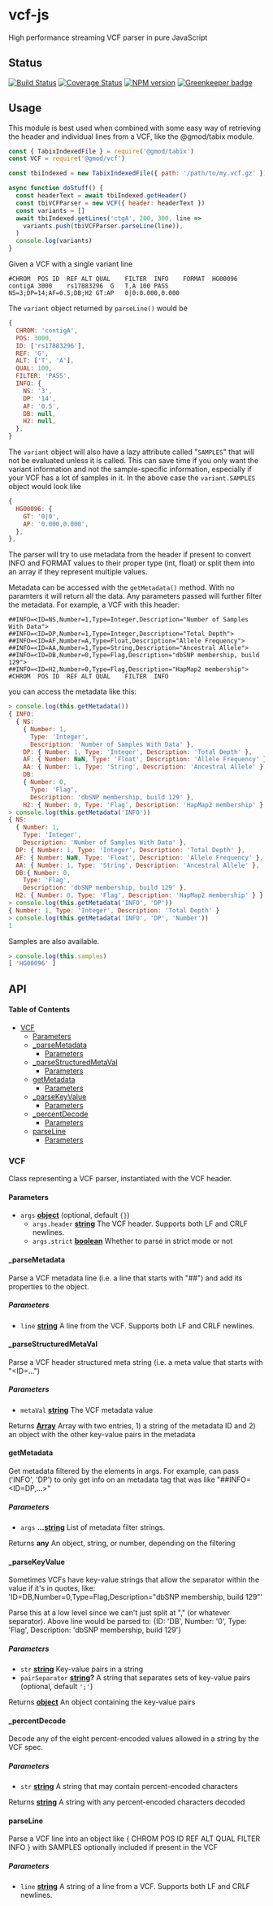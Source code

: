 # vcf-js

High performance streaming VCF parser in pure JavaScript

## Status

[![Build Status](https://img.shields.io/travis/com/GMOD/vcf-js/master.svg?logo=travis&style=flat-square)](https://travis-ci.com/GMOD/vcf-js)
[![Coverage Status](https://img.shields.io/codecov/c/github/GMOD/vcf-js/master.svg?style=flat-square)](https://codecov.io/gh/GMOD/vcf-js/branch/master)
[![NPM version](https://img.shields.io/npm/v/@gmod/vcf.svg?logo=npm&style=flat-square)](https://npmjs.org/package/@gmod/cram)
[![Greenkeeper badge](https://badges.greenkeeper.io/GMOD/vcf-js.svg)](https://greenkeeper.io/)

## Usage

This module is best used when combined with some easy way of retrieving the
header and individual lines from a VCF, like the @gmod/tabix module.

```javascript
const { TabixIndexedFile } = require('@gmod/tabix')
const VCF = require('@gmod/vcf')

const tbiIndexed = new TabixIndexedFile({ path: '/path/to/my.vcf.gz' })

async function doStuff() {
  const headerText = await tbiIndexed.getHeader()
  const tbiVCFParser = new VCF({ header: headerText })
  const variants = []
  await tbiIndexed.getLines('ctgA', 200, 300, line =>
    variants.push(tbiVCFParser.parseLine(line)),
  )
  console.log(variants)
}
```

Given a VCF with a single variant line

```text
#CHROM	POS	ID	REF	ALT	QUAL	FILTER	INFO	FORMAT	HG00096
contigA	3000	rs17883296	G	T,A	100	PASS	NS=3;DP=14;AF=0.5;DB;H2 GT:AP	0|0:0.000,0.000
```

The `variant` object returned by `parseLine()` would be

```javascript
{
  CHROM: 'contigA',
  POS: 3000,
  ID: ['rs17883296'],
  REF: 'G',
  ALT: ['T', 'A'],
  QUAL: 100,
  FILTER: 'PASS',
  INFO: {
    NS: '3',
    DP: '14',
    AF: '0.5',
    DB: null,
    H2: null,
  },
}
```

The `variant` object will also have a lazy attribute called "`SAMPLES`" that
will not be evaluated unless it is called. This can save time if you only want
the variant information and not the sample-specific information, especially if
your VCF has a lot of samples in it. In the above case the `variant.SAMPLES`
object would look like

```javascript
{
  HG00096: {
    GT: '0|0',
    AP: '0.000,0.000',
  },
},
```

The parser will try to use metadata from the header if present to convert INFO
and FORMAT values to their proper type (int, float) or split them into an
array if they represent multiple values.

Metadata can be accessed with the `getMetadata()` method. With no paramters it
will return all the data. Any parameters passed will further filter the
metadata. For example, a VCF with this header:

```text
##INFO=<ID=NS,Number=1,Type=Integer,Description="Number of Samples With Data">
##INFO=<ID=DP,Number=1,Type=Integer,Description="Total Depth">
##INFO=<ID=AF,Number=A,Type=Float,Description="Allele Frequency">
##INFO=<ID=AA,Number=1,Type=String,Description="Ancestral Allele">
##INFO=<ID=DB,Number=0,Type=Flag,Description="dbSNP membership, build 129">
##INFO=<ID=H2,Number=0,Type=Flag,Description="HapMap2 membership">
#CHROM	POS	ID	REF	ALT	QUAL	FILTER	INFO
```

you can access the metadata like this:

```javascript
> console.log(this.getMetadata())
{ INFO:
  { NS:
    { Number: 1,
      Type: 'Integer',
      Description: 'Number of Samples With Data' },
    DP: { Number: 1, Type: 'Integer', Description: 'Total Depth' },
    AF: { Number: NaN, Type: 'Float', Description: 'Allele Frequency' },
    AA: { Number: 1, Type: 'String', Description: 'Ancestral Allele' },
    DB:
    { Number: 0,
      Type: 'Flag',
      Description: 'dbSNP membership, build 129' },
    H2: { Number: 0, Type: 'Flag', Description: 'HapMap2 membership' } },}
> console.log(this.getMetadata('INFO'))
{ NS:
  { Number: 1,
    Type: 'Integer',
    Description: 'Number of Samples With Data' },
  DP: { Number: 1, Type: 'Integer', Description: 'Total Depth' },
  AF: { Number: NaN, Type: 'Float', Description: 'Allele Frequency' },
  AA: { Number: 1, Type: 'String', Description: 'Ancestral Allele' },
  DB:{ Number: 0,
    Type: 'Flag',
    Description: 'dbSNP membership, build 129' },
  H2: { Number: 0, Type: 'Flag', Description: 'HapMap2 membership' } }
> console.log(this.getMetadata('INFO', 'DP'))
{ Number: 1, Type: 'Integer', Description: 'Total Depth' }
> console.log(this.getMetadata('INFO', 'DP', 'Number'))
1
```

Samples are also available.

```javascript
> console.log(this.samples)
[ 'HG00096' ]
```

## API

<!-- Generated by documentation.js. Update this documentation by updating the source code. -->

#### Table of Contents

-   [VCF](#vcf)
    -   [Parameters](#parameters)
    -   [\_parseMetadata](#_parsemetadata)
        -   [Parameters](#parameters-1)
    -   [\_parseStructuredMetaVal](#_parsestructuredmetaval)
        -   [Parameters](#parameters-2)
    -   [getMetadata](#getmetadata)
        -   [Parameters](#parameters-3)
    -   [\_parseKeyValue](#_parsekeyvalue)
        -   [Parameters](#parameters-4)
    -   [\_percentDecode](#_percentdecode)
        -   [Parameters](#parameters-5)
    -   [parseLine](#parseline)
        -   [Parameters](#parameters-6)

### VCF

Class representing a VCF parser, instantiated with the VCF header.

#### Parameters

-   `args` **[object](https://developer.mozilla.org/docs/Web/JavaScript/Reference/Global_Objects/Object)**  (optional, default `{}`)
    -   `args.header` **[string](https://developer.mozilla.org/docs/Web/JavaScript/Reference/Global_Objects/String)** The VCF header. Supports both LF and CRLF
        newlines.
    -   `args.strict` **[boolean](https://developer.mozilla.org/docs/Web/JavaScript/Reference/Global_Objects/Boolean)** Whether to parse in strict mode or not

#### \_parseMetadata

Parse a VCF metadata line (i.e. a line that starts with "##") and add its
properties to the object.

##### Parameters

-   `line` **[string](https://developer.mozilla.org/docs/Web/JavaScript/Reference/Global_Objects/String)** A line from the VCF. Supports both LF and CRLF
    newlines.

#### \_parseStructuredMetaVal

Parse a VCF header structured meta string (i.e. a meta value that starts
with "&lt;ID=...")

##### Parameters

-   `metaVal` **[string](https://developer.mozilla.org/docs/Web/JavaScript/Reference/Global_Objects/String)** The VCF metadata value

Returns **[Array](https://developer.mozilla.org/docs/Web/JavaScript/Reference/Global_Objects/Array)** Array with two entries, 1) a string of the metadata ID
and 2) an object with the other key-value pairs in the metadata

#### getMetadata

Get metadata filtered by the elements in args. For example, can pass
('INFO', 'DP') to only get info on an metadata tag that was like
"##INFO=&lt;ID=DP,...>"

##### Parameters

-   `args` **...[string](https://developer.mozilla.org/docs/Web/JavaScript/Reference/Global_Objects/String)** List of metadata filter strings.

Returns **any** An object, string, or number, depending on the filtering

#### \_parseKeyValue

Sometimes VCFs have key-value strings that allow the separator within
the value if it's in quotes, like:
'ID=DB,Number=0,Type=Flag,Description="dbSNP membership, build 129"'

Parse this at a low level since we can't just split at "," (or whatever
separator). Above line would be parsed to:
{ID: 'DB', Number: '0', Type: 'Flag', Description: 'dbSNP membership, build 129'}

##### Parameters

-   `str` **[string](https://developer.mozilla.org/docs/Web/JavaScript/Reference/Global_Objects/String)** Key-value pairs in a string
-   `pairSeparator` **[string](https://developer.mozilla.org/docs/Web/JavaScript/Reference/Global_Objects/String)?** A string that separates sets of key-value
    pairs (optional, default `';'`)

Returns **[object](https://developer.mozilla.org/docs/Web/JavaScript/Reference/Global_Objects/Object)** An object containing the key-value pairs

#### \_percentDecode

Decode any of the eight percent-encoded values allowed in a string by the
VCF spec.

##### Parameters

-   `str` **[string](https://developer.mozilla.org/docs/Web/JavaScript/Reference/Global_Objects/String)** A string that may contain percent-encoded characters

Returns **[string](https://developer.mozilla.org/docs/Web/JavaScript/Reference/Global_Objects/String)** A string with any percent-encoded characters decoded

#### parseLine

Parse a VCF line into an object like { CHROM POS ID REF ALT QUAL FILTER
INFO } with SAMPLES optionally included if present in the VCF

##### Parameters

-   `line` **[string](https://developer.mozilla.org/docs/Web/JavaScript/Reference/Global_Objects/String)** A string of a line from a VCF. Supports both LF and
    CRLF newlines.
